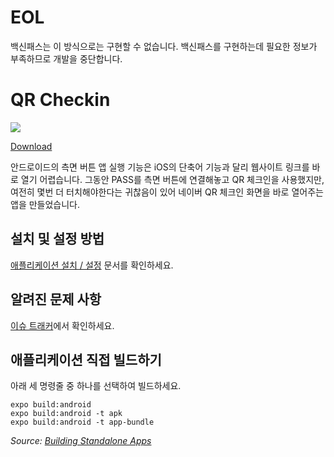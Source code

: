 # EOL 
백신패스는 이 방식으로는 구현할 수 없습니다. 백신패스를 구현하는데 필요한 정보가 부족하므로 개발을 중단합니다.

# QR Checkin
![](https://img.shields.io/badge/-expo-lightgrey)

[Download](https://github.com/ShapeLayer/QR-Checkin/releases/download/1/qrcheckin-1bdc4cb2c0a240c880ea502778206085-signed.apk)

안드로이드의 측면 버튼 앱 실행 기능은 iOS의 단축어 기능과 달리 웹사이트 링크를 바로 열기 어렵습니다. 그동안 PASS를 측면 버튼에 연결해놓고 QR 체크인을 사용했지만, 여전히 몇번 더 터치해야한다는 귀찮음이 있어 네이버 QR 체크인 화면을 바로 열어주는 앱을 만들었습니다.

## 설치 및 설정 방법
[애플리케이션 설치 / 설정](./docs/install.md) 문서를 확인하세요.  

## 알려진 문제 사항
[이슈 트래커](https://github.com/ShapeLayer/QR-Checkin/issues)에서 확인하세요.  

## 애플리케이션 직접 빌드하기
아래 세 명령줄 중 하나를 선택하여 빌드하세요.
```
expo build:android
expo build:android -t apk
expo build:android -t app-bundle
```
_Source: [Building Standalone Apps](https://docs.expo.io/distribution/building-standalone-apps/)_
